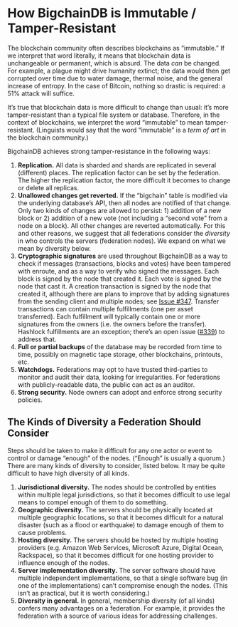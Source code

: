 # How BigchainDB is Immutable / Tamper-Resistant

The blockchain community often describes blockchains as “immutable.” If we interpret that word literally, it means that blockchain data is unchangeable or permanent, which is absurd. The data _can_ be changed. For example, a plague might drive humanity extinct; the data would then get corrupted over time due to water damage, thermal noise, and the general increase of entropy. In the case of Bitcoin, nothing so drastic is required: a 51% attack will suffice.

It’s true that blockchain data is more difficult to change than usual: it’s more tamper-resistant than a typical file system or database. Therefore, in the context of blockchains, we interpret the word “immutable” to mean tamper-resistant. (Linguists would say that the word “immutable” is a _term of art_ in the blockchain community.)

BigchainDB achieves strong tamper-resistance in the following ways:

1. **Replication.** All data is sharded and shards are replicated in several (different) places. The replication factor can be set by the federation. The higher the replication factor, the more difficult it becomes to change or delete all replicas.
2. **Unallowed changes get reverted.** If the “bigchain” table is modified via the underlying database’s API, then all nodes are notified of that change. Only two kinds of changes are allowed to persist: 1) addition of a new block or 2) addition of a new vote (not including a “second vote” from a node on a block). All other changes are reverted automatically. For this and other reasons, we suggest that all federations consider the _diversity_ in who controls the servers (federation nodes). We expand on what we mean by diversity below.
3. **Cryptographic signatures** are used throughout BigchainDB as a way to check if messages (transactions, blocks and votes) have been tampered with enroute, and as a way to verify who signed the messages. Each block is signed by the node that created it. Each vote is signed by the node that cast it. A creation transaction is signed by the node that created it, although there are plans to improve that by adding signatures from the sending client and multiple nodes; see [Issue #347](https://github.com/bigchaindb/bigchaindb/issues/347). Transfer transactions can contain multiple fulfillments (one per asset transferred). Each fulfillment will typically contain one or more signatures from the owners (i.e. the owners before the transfer). Hashlock fulfillments are an exception; there’s an open issue ([#339](https://github.com/bigchaindb/bigchaindb/issues/339)) to address that.
4. **Full or partial backups** of the database may be recorded from time to time, possibly on magnetic tape storage, other blockchains, printouts, etc.
5. **Watchdogs.** Federations may opt to have trusted third-parties to  monitor and audit their data, looking for irregularities. For federations with publicly-readable data, the public can act as an auditor.
6. **Strong security.** Node owners can adopt and enforce strong security policies.


## The Kinds of Diversity a Federation Should Consider

Steps should be taken to make it difficult for any one actor or event to control or damage “enough” of the nodes. (“Enough” is usually a quorum.) There are many kinds of diversity to consider, listed below. It may be quite difficult to have high diversity of all kinds.

1. **Jurisdictional diversity.** The nodes should be controlled by entities within multiple legal jurisdictions, so that it becomes difficult to use legal means to compel enough of them to do something.
2. **Geographic diversity.** The servers should be physically located at multiple geographic locations, so that it becomes difficult for a natural disaster (such as a flood or earthquake) to damage enough of them to cause problems.
3. **Hosting diversity.** The servers should be hosted by multiple hosting providers (e.g. Amazon Web Services, Microsoft Azure, Digital Ocean, Rackspace), so that it becomes difficult for one hosting provider to influence enough of the nodes.
4. **Server implementation diversity.** The server software should have multiple independent implementations, so that a single software bug (in one of the implementations) can’t compromise enough the nodes. (This isn’t as practical, but it is worth considering.)
5. **Diversity in general.** In general, membership diversity (of all kinds) confers many advantages on a federation. For example, it provides the federation with a source of various ideas for addressing challenges.
